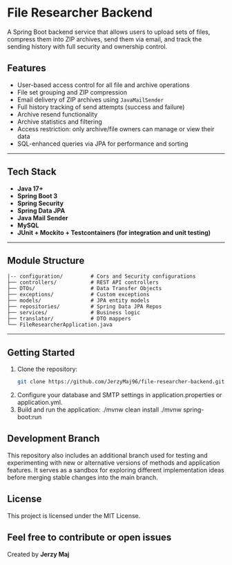 # File Researcher Backend

A Spring Boot backend service that allows users to upload sets of files, compress them into ZIP archives, send them via email, and track the sending history with full security and ownership control.

## Features

- User-based access control for all file and archive operations
- File set grouping and ZIP compression
- Email delivery of ZIP archives using `JavaMailSender`
- Full history tracking of send attempts (success and failure)
- Archive resend functionality
- Archive statistics and filtering
- Access restriction: only archive/file owners can manage or view their data
- SQL-enhanced queries via JPA for performance and sorting

---

## Tech Stack

- **Java 17+**
- **Spring Boot 3**
- **Spring Security**
- **Spring Data JPA**
- **Java Mail Sender**
- **MySQL**
- **JUnit + Mockito + Testcontainers (for integration and unit testing)**

---

## Module Structure

```text
|-- configuration/         # Cors and Security configurations
├── controllers/           # REST API controllers
├── DTOs/                  # Data Transfer Objects
├── exceptions/            # Custom exceptions
├── models/                # JPA entity models
├── repositories/          # Spring Data JPA Repos
├── services/              # Business logic
├── translator/            # DTO mappers
└── FileResearcherApplication.java
```

---

## Getting Started

1. Clone the repository:
   ```bash
   git clone https://github.com/JerzyMaj96/file-researcher-backend.git
2. Configure your database and SMTP settings in application.properties or application.yml.
3. Build and run the application:
./mvnw clean install
./mvnw spring-boot:run

## Development Branch
This repository also includes an additional branch used for testing and experimenting with new or alternative versions of methods and application features.
It serves as a sandbox for exploring different implementation ideas before merging stable changes into the main branch.

## License

This project is licensed under the MIT License.


 Feel free to contribute or open issues  
--- 
 Created by  **Jerzy Maj**

